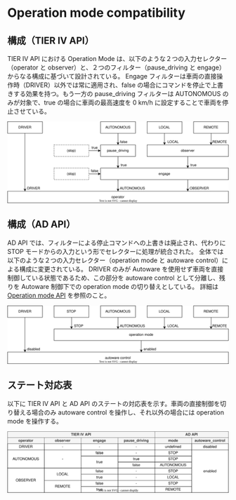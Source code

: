 # Operation mode compatibility

## 構成（TIER IV API）

TIER IV API における Operation Mode は、以下のような２つの入力セレクター（operator と observer）と、２つのフィルター（pause_driving と engage）からなる構成に基づいて設計されている。
Engage フィルターは車両の直接操作時（DRIVER）以外では常に適用され、false の場合にコマンドを停止で上書きする効果を持つ。もう一方の pause_driving フィルターは AUTONOMOUS のみが対象で、true の場合に車両の最高速度を 0 km/h に設定することで車両を停止させている。

![block-tier4](./operation-mode/block-tier4.drawio.svg)

## 構成（AD API）

AD API では、フィルターによる停止コマンドへの上書きは廃止され、代わりに STOP モードからの入力という形でセレクターに処理が統合された。
全体では以下のような２つの入力セレクター（operation mode と autoware control）による構成に変更されている。
DRIVER のみが Autoware を使用せず車両を直接制御している状態であるため、この部分を autoware control として分離し、残りを Autoware 制御下での operation mode の切り替えとしている。
詳細は [Operation mode API](https://autowarefoundation.github.io/autoware-documentation/main/design/autoware-interfaces/ad-api/features/operation_mode/) を参照のこと。

![block-adapi](./operation-mode/block-adapi.drawio.svg)

## ステート対応表

以下に TIER IV API と AD API のステートの対応表を示す。車両の直接制御を切り替える場合のみ autoware control を操作し、それ以外の場合には operation mode を操作する。

![table](./operation-mode/table.drawio.svg)
